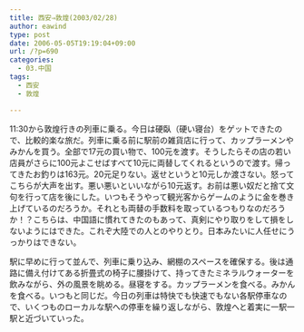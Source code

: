 ```yaml
---
title: 西安⇒敦煌(2003/02/28)
author: eawind
type: post
date: 2006-05-05T19:19:04+09:00
url: /?p=690
categories:
  - 03.中国
tags:
  - 西安
  - 敦煌

---
```

11:30から敦煌行きの列車に乗る。今日は硬臥（硬い寝台）をゲットできたので、比較的楽な旅だ。列車に乗る前に駅前の雑貨店に行って、カップラーメンやみかんを買う。全部で17元の買い物で、100元を渡す。そうしたらその店の若い店員がさらに100元よこせばすべて10元に両替してくれるというので渡す。帰ってきたお釣りは163元。20元足りない。返せというと10元しか渡さない。怒ってこちらが大声を出す。悪い悪いといいながら10元返す。お前は悪い奴だと捨て文句を行って店を後にした。いつもそうやって観光客からゲームのように金を巻き上げているのだろうか。それとも両替の手数料を取っているつもりなのだろうか！？こちらは、中国語に慣れてきたのもあって、真剣にやり取りをして損をしないようにはできた。これぞ大陸での人とのやりとり。日本みたいに人任せにうっかりはできない。

駅に早めに行って並んで、列車に乗り込み、網棚のスペースを確保する。後は通路に備え付けてある折畳式の椅子に腰掛けて、持ってきたミネラルウォーターを飲みながら、外の風景を眺める。昼寝をする。カップラーメンを食べる。みかんを食べる。いつもと同じだ。今日の列車は特快でも快速でもない各駅停車なので、いくつものローカルな駅への停車を繰り返しながら、敦煌へと着実に一駅一駅と近づいていった。

